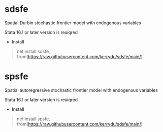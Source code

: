 # sdsfe
Spatial Durbin stochastic frontier model with endogenous variables

Stata 16.1 or later version is reuiqred 

* Install
  
> net install sdsfe, from(https://raw.githubusercontent.com/kerrydu/sdsfe/main/)



# 

# spsfe

Spatial autoregressive  stochastic frontier model with endogenous variables

Stata 16.1 or later version is reuiqred 

* Install

> net install spsfe, from(https://raw.githubusercontent.com/kerrydu/sdsfe/main/)
